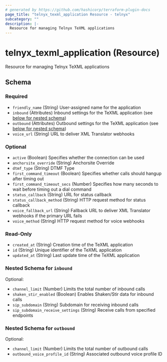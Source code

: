 ```yaml
---
# generated by https://github.com/hashicorp/terraform-plugin-docs
page_title: "telnyx_texml_application Resource - telnyx"
subcategory: ""
description: |-
  Resource for managing Telnyx TeXML applications
---
```


# telnyx_texml_application (Resource)

Resource for managing Telnyx TeXML applications



<!-- schema generated by tfplugindocs -->
## Schema

### Required

- `friendly_name` (String) User-assigned name for the application
- `inbound` (Attributes) Inbound settings for the TeXML application (see [below for nested schema](#nestedatt--inbound))
- `outbound` (Attributes) Outbound settings for the TeXML application (see [below for nested schema](#nestedatt--outbound))
- `voice_url` (String) URL to deliver XML Translator webhooks

### Optional

- `active` (Boolean) Specifies whether the connection can be used
- `anchorsite_override` (String) Anchorsite Override
- `dtmf_type` (String) DTMF Type
- `first_command_timeout` (Boolean) Specifies whether calls should hangup after timing out
- `first_command_timeout_secs` (Number) Specifies how many seconds to wait before timing out a dial command
- `status_callback` (String) URL for status callback
- `status_callback_method` (String) HTTP request method for status callback
- `voice_fallback_url` (String) Fallback URL to deliver XML Translator webhooks if the primary URL fails
- `voice_method` (String) HTTP request method for voice webhooks

### Read-Only

- `created_at` (String) Creation time of the TeXML application
- `id` (String) Unique identifier of the TeXML application
- `updated_at` (String) Last update time of the TeXML application

<a id="nestedatt--inbound"></a>
### Nested Schema for `inbound`

Optional:

- `channel_limit` (Number) Limits the total number of inbound calls
- `shaken_stir_enabled` (Boolean) Enables Shaken/Stir data for inbound calls
- `sip_subdomain` (String) Subdomain for receiving inbound calls
- `sip_subdomain_receive_settings` (String) Receive calls from specified endpoints


<a id="nestedatt--outbound"></a>
### Nested Schema for `outbound`

Optional:

- `channel_limit` (Number) Limits the total number of outbound calls
- `outbound_voice_profile_id` (String) Associated outbound voice profile ID
